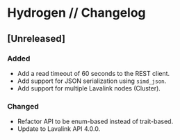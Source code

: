 # Hydrogen // Changelog

## [Unreleased]

### Added

- Add a read timeout of 60 seconds to the REST client.
- Add support for JSON serialization using `simd_json`.
- Add support for multiple Lavalink nodes (Cluster).

### Changed

- Refactor API to be enum-based instead of trait-based.
- Update to Lavalink API 4.0.0.